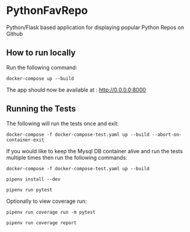 # PythonFavRepo
Python/Flask based application for displaying popular Python Repos on Github

## How to run locally

Run the following command:

`docker-compose up --build`

The app should now be available at : http://0.0.0.0:8000

## Running the Tests

The following will run the tests once and exit:

`docker-compose -f docker-compose-test.yaml up --build --abort-on-container-exit`

If you would like to keep the Mysql DB container alive and run the tests multiple times then run the following commands:

`docker-compose -f docker-compose-test.yaml up --build`

`pipenv install --dev`

`pipenv run pytest`

Optionally to view coverage run:

`pipenv run coverage run -m pytest`

`pipenv run coverage report`


